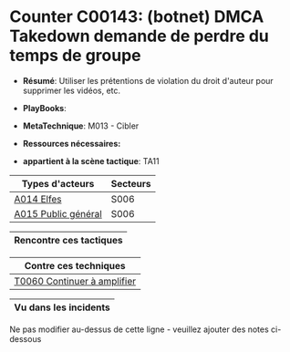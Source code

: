 # Counter C00143: (botnet) DMCA Takedown demande de perdre du temps de groupe

* **Résumé**: Utiliser les prétentions de violation du droit d'auteur pour supprimer les vidéos, etc.

* **PlayBooks**:

* **MetaTechnique**: M013 - Cibler

* **Ressources nécessaires:**

* **appartient à la scène tactique**: TA11


|Types d'acteurs |Secteurs |
|----------- |------- |
|[A014 Elfes](../../generated_pages/actortypes/A014.md) |S006 |
|[A015 Public général](../../generated_pages/actortypes/A015.md) |S006 |



|Rencontre ces tactiques |
|---------------------- |



|Contre ces techniques |
|------------------------- |
|[T0060 Continuer à amplifier](../../generated_pages/techniques/T0060.md) |



|Vu dans les incidents |
|----------------- |


Ne pas modifier au-dessus de cette ligne - veuillez ajouter des notes ci-dessous